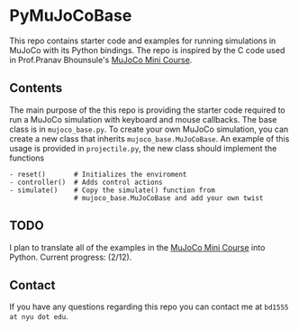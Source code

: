 # PyMuJoCoBase

This repo contains starter code and examples for running simulations in MuJoCo with its Python bindings. The repo is inspired by the C code used in Prof.Pranav Bhounsule's [MuJoCo Mini Course](https://pab47.github.io/mujoco.html).

## Contents

The main purpose of the this repo is providing the starter code required to run a MuJoCo simulation with keyboard and mouse callbacks. The base class is in `mujoco_base.py`. To create your own MuJoCo simulation, you can create a new class that inherits `mujoco_base.MuJoCoBase`. An example of this usage is provided in `projectile.py`, the new class should implement the functions

```[Python]
- reset()       # Initializes the enviroment
- controller()  # Adds control actions
- simulate()    # Copy the simulate() function from 
                # mujoco_base.MuJoCoBase and add your own twist
```

## TODO

I plan to translate all of the examples in the [MuJoCo Mini Course](https://pab47.github.io/mujoco.html) into Python. Current progress: (2/12).

## Contact

If you have any questions regarding this repo you can contact me at `bd1555 at nyu dot edu`.
